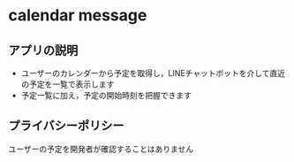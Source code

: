 # calendar message
## アプリの説明
- ユーザーのカレンダーから予定を取得し，LINEチャットボットを介して直近の予定を一覧で表示します
- 予定一覧に加え，予定の開始時刻を把握できます

## プライバシーポリシー
ユーザーの予定を開発者が確認することはありません